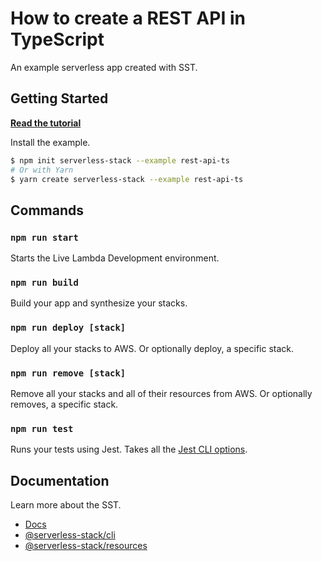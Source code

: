 # How to create a REST API in TypeScript

An example serverless app created with SST.

## Getting Started

[**Read the tutorial**](https://serverless-stack.com/examples/how-to-create-a-rest-api-in-typescript-with-serverless.html)

Install the example.

```bash
$ npm init serverless-stack --example rest-api-ts
# Or with Yarn
$ yarn create serverless-stack --example rest-api-ts
```

## Commands

### `npm run start`

Starts the Live Lambda Development environment.

### `npm run build`

Build your app and synthesize your stacks.

### `npm run deploy [stack]`

Deploy all your stacks to AWS. Or optionally deploy, a specific stack.

### `npm run remove [stack]`

Remove all your stacks and all of their resources from AWS. Or optionally removes, a specific stack.

### `npm run test`

Runs your tests using Jest. Takes all the [Jest CLI options](https://jestjs.io/docs/en/cli).

## Documentation

Learn more about the SST.

- [Docs](https://docs.serverless-stack.com/)
- [@serverless-stack/cli](https://docs.serverless-stack.com/packages/cli)
- [@serverless-stack/resources](https://docs.serverless-stack.com/packages/resources)
